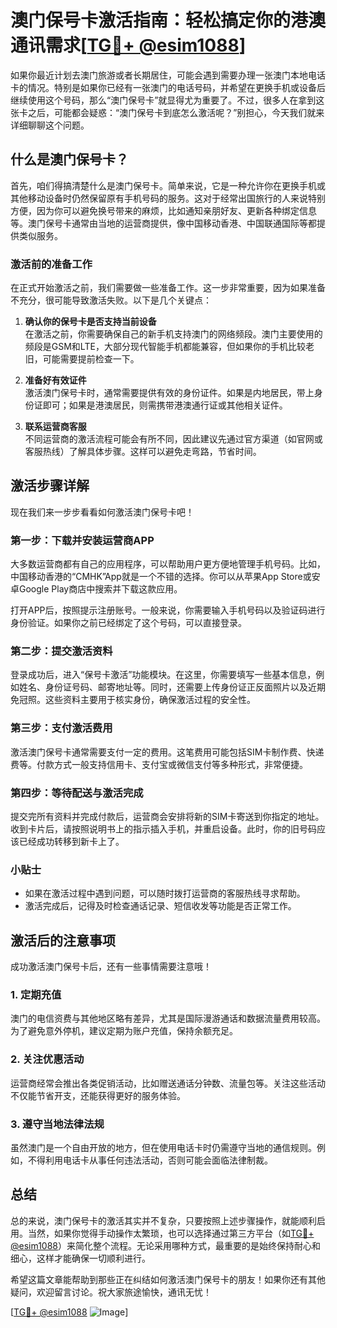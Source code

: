 # 澳门保号卡激活指南：轻松搞定你的港澳通讯需求[[TG💪+ @esim1088](https://t.me/s/esim1088)]

如果你最近计划去澳门旅游或者长期居住，可能会遇到需要办理一张澳门本地电话卡的情况。特别是如果你已经有一张澳门的电话号码，并希望在更换手机或设备后继续使用这个号码，那么“澳门保号卡”就显得尤为重要了。不过，很多人在拿到这张卡之后，可能都会疑惑：“澳门保号卡到底怎么激活呢？”别担心，今天我们就来详细聊聊这个问题。

## 什么是澳门保号卡？

首先，咱们得搞清楚什么是澳门保号卡。简单来说，它是一种允许你在更换手机或其他移动设备时仍然保留原有手机号码的服务。这对于经常出国旅行的人来说特别方便，因为你可以避免换号带来的麻烦，比如通知亲朋好友、更新各种绑定信息等。澳门保号卡通常由当地的运营商提供，像中国移动香港、中国联通国际等都提供类似服务。

### 激活前的准备工作

在正式开始激活之前，我们需要做一些准备工作。这一步非常重要，因为如果准备不充分，很可能导致激活失败。以下是几个关键点：

1. **确认你的保号卡是否支持当前设备**  
   在激活之前，你需要确保自己的新手机支持澳门的网络频段。澳门主要使用的频段是GSM和LTE，大部分现代智能手机都能兼容，但如果你的手机比较老旧，可能需要提前检查一下。

2. **准备好有效证件**  
   激活澳门保号卡时，通常需要提供有效的身份证件。如果是内地居民，带上身份证即可；如果是港澳居民，则需携带港澳通行证或其他相关证件。

3. **联系运营商客服**  
   不同运营商的激活流程可能会有所不同，因此建议先通过官方渠道（如官网或客服热线）了解具体步骤。这样可以避免走弯路，节省时间。

## 激活步骤详解

现在我们来一步步看看如何激活澳门保号卡吧！

### 第一步：下载并安装运营商APP

大多数运营商都有自己的应用程序，可以帮助用户更方便地管理手机号码。比如，中国移动香港的“CMHK”App就是一个不错的选择。你可以从苹果App Store或安卓Google Play商店中搜索并下载这款应用。

打开APP后，按照提示注册账号。一般来说，你需要输入手机号码以及验证码进行身份验证。如果你之前已经绑定了这个号码，可以直接登录。

### 第二步：提交激活资料

登录成功后，进入“保号卡激活”功能模块。在这里，你需要填写一些基本信息，例如姓名、身份证号码、邮寄地址等。同时，还需要上传身份证正反面照片以及近期免冠照。这些资料主要用于核实身份，确保激活过程的安全性。

### 第三步：支付激活费用

激活澳门保号卡通常需要支付一定的费用。这笔费用可能包括SIM卡制作费、快递费等。付款方式一般支持信用卡、支付宝或微信支付等多种形式，非常便捷。

### 第四步：等待配送与激活完成

提交完所有资料并完成付款后，运营商会安排将新的SIM卡寄送到你指定的地址。收到卡片后，请按照说明书上的指示插入手机，并重启设备。此时，你的旧号码应该已经成功转移到新卡上了。

### 小贴士

- 如果在激活过程中遇到问题，可以随时拨打运营商的客服热线寻求帮助。
- 激活完成后，记得及时检查通话记录、短信收发等功能是否正常工作。

## 激活后的注意事项

成功激活澳门保号卡后，还有一些事情需要注意哦！

### 1. 定期充值

澳门的电信资费与其他地区略有差异，尤其是国际漫游通话和数据流量费用较高。为了避免意外停机，建议定期为账户充值，保持余额充足。

### 2. 关注优惠活动

运营商经常会推出各类促销活动，比如赠送通话分钟数、流量包等。关注这些活动不仅能节省开支，还能获得更好的服务体验。

### 3. 遵守当地法律法规

虽然澳门是一个自由开放的地方，但在使用电话卡时仍需遵守当地的通信规则。例如，不得利用电话卡从事任何违法活动，否则可能会面临法律制裁。

## 总结

总的来说，澳门保号卡的激活其实并不复杂，只要按照上述步骤操作，就能顺利启用。当然，如果你觉得手动操作太繁琐，也可以选择通过第三方平台（如[TG💪+ @esim1088](https://t.me/s/esim1088)）来简化整个流程。无论采用哪种方式，最重要的是始终保持耐心和细心，这样才能确保一切顺利进行。

希望这篇文章能帮助到那些正在纠结如何激活澳门保号卡的朋友！如果你还有其他疑问，欢迎留言讨论。祝大家旅途愉快，通讯无忧！

[[TG💪+ @esim1088](https://t.me/s/esim1088) ![Image](https://i.postimg.cc/4NQfJmqS/Snipaste-2025-05-13-00-14-12.png)]